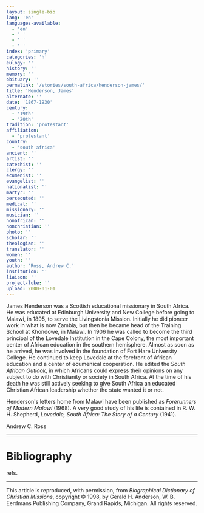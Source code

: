 ```yaml
---
layout: single-bio
lang: 'en'
languages-available:
  - 'en'
  - ' '
  - ' '
  - ' '
index: 'primary'
categories: 'h'
eulogy: ''
history: ''
memory: ''
obituary: ''
permalink: '/stories/south-africa/henderson-james/'
title: 'Henderson, James'
alternate: ''
date: '1867-1930'
century:
  - '19th'
  - '20th'
tradition: 'protestant'
affiliation:
  - 'protestant'
country:
  - 'south africa'
ancient: ''
artist: ''
catechist: ''
clergy: ''
ecumenist: ''
evangelist: ''
nationalist: ''
martyr: ''
persecuted: ''
medical: ''
missionary: ''
musician: ''
nonafrican: ''
nonchristian: ''
photo: ''
scholar: ''
theologian: ''
translator: ''
women: ''
youth: ''
author: 'Ross, Andrew C.'
institution: ''
liaison: ''
project-luke: ''
upload: 2000-01-01
---
```



James Henderson was a Scottish educational missionary in South Africa. He was educated at Edinburgh University and New College before going to Malawi, in 1895, to serve the Livingstonia Mission. Initially he did pioneer work in what is now Zambia, but then he became head of the Training School at Khondowe, in Malawi. In 1906 he was called to become the third principal of the Lovedale Institution in the Cape Colony, the most important center of African education in the southern hemisphere. Almost as soon as he arrived, he was involved in the foundation of Fort Hare University College. He continued to keep Lovedale at the forefront of African education and a center of ecumenical cooperation. He edited the *South African Outlook*, in which Africans could express their opinions on any subject to do with Christianity or society in South Africa. At the time of his death he was still actively seeking to give South Africa an educated Christian African leadership whether the state wanted it or not.

Henderson's letters home from Malawi have been published as *Forerunners of Modern Malawi* (1968). A very good study of his life is contained in R. W. H. Shepherd, *Lovedale, South Africa: The Story of a Century* (1941).

Andrew C. Ross

---

# Bibliography

refs.

---

This article is reproduced, with permission, from *Biographical Dictionary of Christian Missions*, copyright © 1998, by Gerald H. Anderson, W. B. Eerdmans Publishing Company, Grand Rapids, Michigan. All rights reserved.
